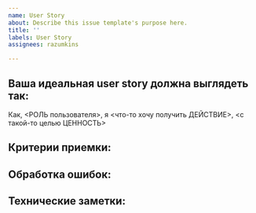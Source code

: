 ```yaml
---
name: User Story
about: Describe this issue template's purpose here.
title: ''
labels: User Story
assignees: razumkins

---
```


## Ваша идеальная user story должна выглядеть так:
Как, <РОЛЬ пользователя>, я <что-то хочу получить ДЕЙСТВИЕ>, <с такой-то целью ЦЕННОСТЬ>

## Критерии приемки:

## Обработка ошибок:

## Технические заметки:
